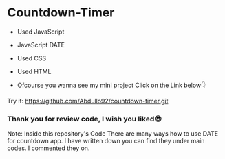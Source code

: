 # Countdown-Timer

- Used JavaScript
- JavaScript DATE
- Used CSS
- Used HTML
 
- Ofcourse you wanna see my mini project Click on the Link below👇

Try it: https://github.com/Abdullo92/countdown-timer.git
### Thank you for review code, I wish you liked😍

Note: Inside this repository's Code There are many ways how to use DATE for countdown app. I have written down you can find they under main codes. I commented they on.
